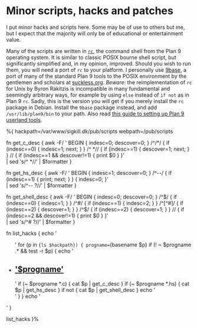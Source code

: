 Minor scripts, hacks and patches
===========

I put minor hacks and scripts here.  Some may be of use to others but
me, but I expect that the majority will only be of educational or
entertainment value.

Many of the scripts are written in
[`rc`](http://en.wikipedia.org/wiki/Rc), the command shell from the
Plan 9 operating system.  It is similar to classic POSIX bourne shell
script, but significantly simplified and, in my opinion, improved.
Should you wish to run them, you will need a port of `rc` to your
platform.  I personally use [9base](http://tools.suckless.org/9base),
a port of many of the standard Plan 9 tools to the POSIX environment
by the gentlemen and scholars at [suckless.org](http://suckless.org).
*Beware*: the reimplementation of `rc` for Unix by Byron Rakitzis is
incompatible in many fundamental and seemingly arbitrary ways, for
example by using `else` instead of `if not` as in Plan 9 `rc`.  Sadly,
this is the version you will get if you merely install the `rc`
package in Debian.  Install the `9base` package instead, and add
`/usr/lib/plan9/bin` to your path.  Also read [this guide to setting
up Plan 9 userland tools](/writings/guides/plan_9_tools).

%{
hackpath=/var/www/sigkill.dk/pub/scripts
webpath=/pub/scripts

fn get_c_desc {
   awk -F/ '
   BEGIN { indesc=0; descover=0; }
   /^\/\*/ { if (indesc==0) { indesc=1; next; } }
   /^ \*\// { if (indesc==1) { descover=1; next; } }
   // { if (indesc==1 && descover!=1) { print $0 } }' \
   | sed 's/^ \*//' | $formatter
}

fn get_hs_desc {
   awk -F/ '
   BEGIN { indesc=1; descover=0; }
   /^--/ { if (indesc==1) { print; next; } }
   { indesc=0; }' \
   | sed 's/^-- ?//' | $formatter
}

fn get_shell_desc {
   awk -F/ ' 
   BEGIN { indesc=0; descover=0; }
   /^$/ { if (indesc==0) { indesc=1; } }
   /^#/ { if (indesc==1) { indesc=2; } }
   /^[^#]/ { if (indesc==2) { descover=1; } }
   /^$/ { if (indesc==2) { descover=1; } }
   // { if (indesc==2 && descover!=1) { print $0 } }' \
   | sed 's/^# ?//' | $formatter
}

fn list_hacks {
   echo '<ul>'
   for (p in `{ls $hackpath}) {
       progname=`{basename $p}
       if (! ~ $progname .* && test -r $p) {
          echo '<li><h2 class="progName"><a href="'$webpath'/'$progname'">'$progname'</a></h2>'
          if (~ $progname *.c) {
             cat $p | get_c_desc
          }
          if (~ $progname *.hs) {
             cat $p | get_hs_desc
          }
          if not {
             cat $p | get_shell_desc
          }
          echo '</li>'
       }
   }
   echo '</ul>'
}

list_hacks
}%
